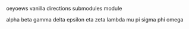 <!--some directions-->
oeyoews
vanilla
directions
submodules
module

<!--latex 数学符号-->
alpha
beta
gamma
delta
epsilon
eta
zeta
lambda
mu
pi
sigma
phi
omega
